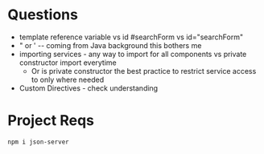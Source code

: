 # Questions
- template reference variable vs id #searchForm vs id="searchForm"
- " or ' -- coming from Java background this bothers me
- importing services - any way to import for all components vs private constructor import everytime
  - Or is private constructor the best practice to restrict service access to only where needed
- Custom Directives - check understanding

# Project Reqs
``` 
npm i json-server
```
